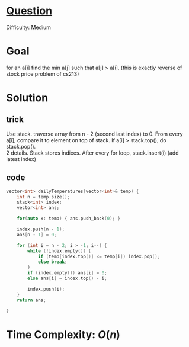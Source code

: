 # [Question](https://leetcode.com/problems/daily-temperatures/)
Difficulty: Medium
# Goal
for an a[i] find the min a[j] such that a[j] > a[i]. (this is exactly reverse of stock price problem of cs213)
# Solution
## trick
Use stack. traverse array from n - 2 (second last index) to 0. From every a[i], compare it to element on top of stack. If a[i] > stack.top(), do stack.pop().  
2 details. Stack stores indices. After every for loop, stack.insert(i) (add latest index)
## code
```cpp
vector<int> dailyTemperatures(vector<int>& temp) {
    int n = temp.size();
    stack<int> index;
    vector<int> ans;

    for(auto x: temp) { ans.push_back(0); }

    index.push(n - 1);
    ans[n - 1] = 0;

    for (int i = n - 2; i > -1; i--) {
        while (!index.empty()) {
            if (temp[index.top()] <= temp[i]) index.pop();
            else break;
        }
        if (index.empty()) ans[i] = 0;
        else ans[i] = index.top() - i;

        index.push(i);
    }
    return ans;

}
```
# Time Complexity: $O(n)$
